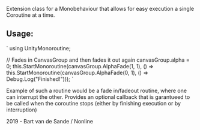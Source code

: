 Extension class for a Monobehaviour that allows for easy execution a single Coroutine at a time.

## Usage:

`
using UnityMonoroutine;

// Fades in CanvasGroup and then fades it out again
canvasGroup.alpha = 0;
this.StartMonoroutine(canvasGroup.AlphaFade(1, 1),
    () => this.StartMonoroutine(canvasGroup.AlphaFade(0, 1),
    () => Debug.Log("Finished!")));
`

Example of such a routine would be a fade in/fadeout routine, where one can interrupt the other.
Provides an optional callback that is garantueed to be called when the coroutine stops (either by finishing execution or by interruption)

2019 - Bart van de Sande / Nonline
